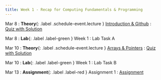 ```yaml
---
title: Week 1 - Recap for Computing Fundamentals & Programming
---
```


Mar 8
: **Theory**{: .label .schedule-event.lecture } [Introduction & Github](https://drive.google.com/file/d/1infnCGWAit1Rt-L2xyXttALhYO9mOS7j/view?usp=sharing)
:  [Quiz with Solution](https://drive.google.com/file/d/1SRVwc2dUi4qxAChfTdFyQGzWqYEBE17j/view)

[//]: # ([Reading Material]&#40;#&#41; ,)
Mar 8
: **Lab**{: .label .label-green } Week 1 : Lab Task A

[//]: # (: [Task]&#40;#&#41;, [Solution]&#40;#&#41;)

Mar 10
: **Theory**{: .label .schedule-event.lecture } [Arrays & Pointers](https://drive.google.com/file/d/1xzxQEyDDvgseYDUPHd0FcEZBh8I_85gq/view?usp=sharing)
:    [Quiz with Solution](https://drive.google.com/file/d/1Xwu4f_tkAEZMiwkJWXu34J9ywZppgL1c/view?usp=sharing)

[//]: # ([Reading Material]&#40;#&#41; ,)

Mar 10 
: **Lab**{: .label .label-green } Week 1 : Lab Task B 

[//]: # (: [Task]&#40;#&#41;, [Solution]&#40;#&#41;)

Mar 13
: **Assignment**{: .label .label-red } Assignment 1 
: [Assignment](https://classroom.github.com/a/dwE_cSnc)

[//]: # (, [Solution]&#40;#&#41;)
